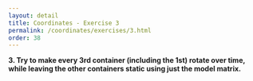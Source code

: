 ```yaml
---
layout: detail
title: Coordinates - Exercise 3
permalink: /coordinates/exercises/3.html
order: 38
---
```


**3. Try to make every 3rd container (including the 1st) rotate over time, while leaving the other containers static using just the model matrix.**